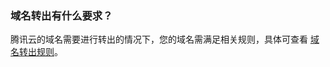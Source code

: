 ### 域名转出有什么要求？
腾讯云的域名需要进行转出的情况下，您的域名需满足相关规则，具体可查看 [域名转出规则](https://cloud.tencent.com/document/product/242/57743)。

